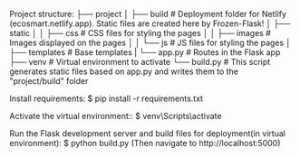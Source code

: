 Project structure:
├── project
│   ├── build           # Deployment folder for Netlify (ecosmart.netlify.app). Static files are created here by Frozen-Flask!
│   ├── static
│   │   ├── css         # CSS files for styling the pages
│   │   ├── images      # Images displayed on the pages
│   │   └── js          # JS files for styling the pages
│   ├── templates       # Base templates
|   └── app.py          # Routes in the Flask app
├── venv                # Virtual environment to activate
└── build.py            # This script generates static files based on app.py and writes them to the "project/build" folder

Install requirements:
$ pip install -r requirements.txt

Activate the virtual environment::
$ venv\Scripts\activate

Run the Flask development server and build files for deployment(in virtual environment):
$ python build.py
(Then navigate to http://localhost:5000)